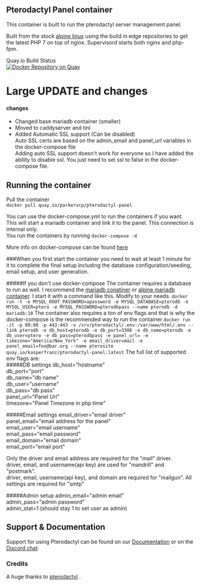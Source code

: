 ## Pterodactyl Panel container
This container is built to run the pterodactyl server management panel.

Built from the stock [alpine linux](https://hub.docker.com/_/alpine/) using the build in edge repositories to get the latest PHP 7 on top of nginx. Supervisord starts both nginx and php-fpm.

Quay.io Build Status  
[![Docker Repository on Quay](https://quay.io/repository/kasperfranz/pterodactyl-panel/status "Docker Repository on Quay")](https://quay.io/repository/kasperfranz/pterodactyl-panel)


# Large UPDATE and changes

#### changes
* Changed base mariadb container (smaller)  
* Moved to caddyserver and tini  
* Added Automatic SSL support (Can be disabled)  
    Auto SSL certs are based on the admin_email and panel_url variables in the docker-compose file  
    Adding auto SSL support doesn't work for everyone so I have added the ability to disable ssl. You just need to set ssl to false in the docker-compose file.



## Running the container
Pull the container  
`docker pull quay.io/parkervcp/pterodactyl-panel`

You can use the docker-compose.yml to run the containers if you want. This will start a mariadb container and link it to the panel. This connection is internal only.  
You run the containers by running
`docker-compose -d`

More info on docker-compose can be found [here](https://docs.docker.com/compose/)

###When you first start the container you need to wait at least 1 minute for it to complete the final setup including the database configuration/seeding, email setup, and user generation.

#####If you don't use docker-compose
The container requires a database to run as well. I recommend the [mariadb conatiner](https://hub.docker.com/_/mariadb/) or [alpine mariadb container](https://github.com/bianjp/docker-mariadb-alpine). I start it with a command like this. Modify to your needs.
`docker run -t -e MYSQL_ROOT_PASSWORD=apassword -e MYSQL_DATABASE=pterodb -e MYSQL_USER=ptero -e MYSQL_PASSWORD=pterodbpass --name pterodb -d mariadb:10`
The container also requires a ton of env flags and that is why the docker-compose is the recommended way to run the container
`docker run -it -p 80:80 -p 443:443 -v /srv/pterodactyl/.env:/var/www/html/.env --link pterodb -e db_host=pterodb -e db_port=3306 -e db_name=pterodb -e db_user=ptero -e db_pass=pterodbpass -e panel_url= -e timezone="America/New_York" -e email_driver=mail -e panel_email=foo@bar.org --name pterosite quay.io/kasperfranz/pterodactyl-panel:latest`
The full list of supported env flags are:  
#####DB settings
db_host="hostname"  
db_port="port"  
db_name="db name"  
db_user="username"  
db_pass="db pass"  
panel_url="Panel Url"  
timezone="Panel Timezone in php time"  

#####Email settings
email_driver="email driver"  
panel_email="email address for the panel"  
email_user="email username"  
email_pass="email password"  
email_domain="email domain"  
email_port="email port"  

Only the driver and email address are required for the "mail" driver.  
driver, email, and username(api key) are used for "mandrill" and "postmark".  
driver, email, username(api key), and domain are required for "mailgun".
All settings are required for "smtp"

#####Admin setup
admin_email="admin email"  
admin_pass="admin password"  
admin_stat=1 (should stay 1 to set user as admin)

## Support & Documentation
Support for using Pterodactyl can be found on our [Documentation](https://docs.pterodactyl.io/docs) or on the [Discord chat](https://discord.gg/QRDZvVm).

### Credits
A huge thanks to [pterodactyl](https://github.com/Pterodactyl/Panel) .
